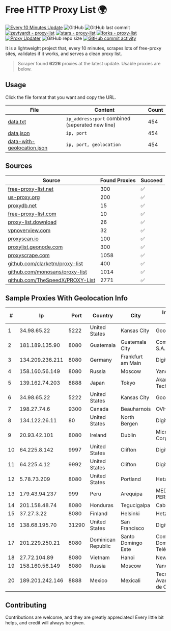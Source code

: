 
# Free HTTP Proxy List 🌍

[![Every 10 Minutes Update](https://github.com/mertguvencli/http-proxy-list/actions/workflows/main.yml/badge.svg?branch=main)](https://github.com/mertguvencli/http-proxy-list/actions/workflows/main.yml)
![GitHub](https://img.shields.io/github/license/mertguvencli/http-proxy-list)
![GitHub last commit](https://img.shields.io/github/last-commit/mertguvencli/http-proxy-list)
[![zevtyardt - proxy-list](https://img.shields.io/static/v1?label=zevtyardt&message=proxy-list&color=blue&logo=github)](https://github.com/zevtyardt/proxy-list "Go to GitHub repo")
[![stars - proxy-list](https://img.shields.io/github/stars/zevtyardt/proxy-list?style=social)](https://github.com/zevtyardt/proxy-list)
[![forks - proxy-list](https://img.shields.io/github/forks/zevtyardt/proxy-list?style=social)](https://github.com/zevtyardt/proxy-list)
[![Proxy Updater](https://github.com/zevtyardt/proxy-list/workflows/Proxy%20Updater/badge.svg)](https://github.com/zevtyardt/proxy-list/actions?query=workflow:"Proxy+Updater")
![GitHub repo size](https://img.shields.io/github/repo-size/zevtyardt/proxy-list)
[![GitHub commit activity](https://img.shields.io/github/commit-activity/m/zevtyardt/proxy-list?logo=commits)](https://github.com/zevtyardt/proxy-list/commits/main)

It is a lightweight project that, every 10 minutes, scrapes lots of free-proxy sites, validates if it works, and serves a clean proxy list.

> Scraper found **6226** proxies at the latest update. Usable proxies are below.

## Usage

Click the file format that you want and copy the URL.

|File|Content|Count|
|----|-------|-----|
|[data.txt](https://raw.githubusercontent.com/mertguvencli/http-proxy-list/main/proxy-list/data.txt)|`ip_address:port` combined (seperated new line)|454|
|[data.json](https://raw.githubusercontent.com/mertguvencli/http-proxy-list/main/proxy-list/data.json)|`ip, port`|454|
|[data-with-geolocation.json](https://raw.githubusercontent.com/mertguvencli/http-proxy-list/main/proxy-list/data-with-geolocation.json)|`ip, port, geolocation`|454|

## Sources

|Source|Found Proxies|Succeed|
|------|-------------|-------|
|[free-proxy-list.net](https://free-proxy-list.net)|300|✅|
|[us-proxy.org](https://www.us-proxy.org)|200|✅|
|[proxydb.net](http://proxydb.net)|15|✅|
|[free-proxy-list.com](https://free-proxy-list.com/?page=&port=&type%5B%5D=http&type%5B%5D=https&up_time=0&search=Search)|10|✅|
|[proxy-list.download](https://www.proxy-list.download/HTTP)|26|✅|
|[vpnoverview.com](https://vpnoverview.com/privacy/anonymous-browsing/free-proxy-servers)|32|✅|
|[proxyscan.io](https://www.proxyscan.io)|100|✅|
|[proxylist.geonode.com](https://proxylist.geonode.com/api/proxy-list?limit=300&page=1&sort_by=lastChecked&sort_type=desc&protocols=http,https)|300|✅|
|[proxyscrape.com](https://api.proxyscrape.com/v2/?request=displayproxies&protocol=http&timeout=10000&country=all&ssl=all&anonymity=all)|1058|✅|
|[github.com/clarketm/proxy-list](https://raw.githubusercontent.com/clarketm/proxy-list/master/proxy-list-raw.txt)|400|✅|
|[github.com/monosans/proxy-list](https://raw.githubusercontent.com/monosans/proxy-list/main/proxies/http.txt)|1014|✅|
|[github.com/TheSpeedX/PROXY-List](https://raw.githubusercontent.com/TheSpeedX/PROXY-List/master/http.txt)|2771|✅|


## Sample Proxies With Geolocation Info

|#|Ip|Port|Country|City|Internet Service Provider|
|-|--|----|-------|----|-------------------------|
|1|34.98.65.22|5222|United States|Kansas City|Google LLC|
|2|181.189.135.90|8080|Guatemala|Guatemala City|Comcel Guatemala S.A.|
|3|134.209.236.211|8080|Germany|Frankfurt am Main|DigitalOcean, LLC|
|4|158.160.56.149|8080|Russia|Moscow|Yandex.Cloud LLC|
|5|139.162.74.203|8888|Japan|Tokyo|Akamai Technologies, Inc.|
|6|34.98.65.22|5222|United States|Kansas City|Google LLC|
|7|198.27.74.6|9300|Canada|Beauharnois|OVH SAS|
|8|134.122.26.11|80|United States|North Bergen|DigitalOcean, LLC|
|9|20.93.42.101|8080|Ireland|Dublin|Microsoft Corporation|
|10|64.225.8.142|9997|United States|Clifton|DigitalOcean, LLC|
|11|64.225.4.12|9992|United States|Clifton|DigitalOcean, LLC|
|12|5.78.73.209|8080|United States|Portland|Hetzner Online GmbH|
|13|179.43.94.237|999|Peru|Arequipa|MEDIA COMMERCE PERÚ S.A.C|
|14|201.158.48.74|8080|Honduras|Tegucigalpa|Cablecolor S.A.|
|15|37.27.3.22|8080|Finland|Helsinki|Hetzner Online GmbH|
|16|138.68.195.70|31290|United States|San Francisco|DigitalOcean, LLC|
|17|201.229.250.21|8080|Dominican Republic|Santo Domingo Este|Compañía Dominicana de Teléfonos S. A.|
|18|27.72.104.89|8080|Vietnam|Hanoi|Newass2011xDSLHN|
|19|158.160.56.149|8080|Russia|Moscow|Yandex.Cloud LLC|
|20|189.201.242.146|8888|Mexico|Mexicali|Tecnologías Avanzadas S. de R.L. de C.V.|



## Contributing

Contributions are welcome, and they are greatly appreciated! Every
little bit helps, and credit will always be given.


